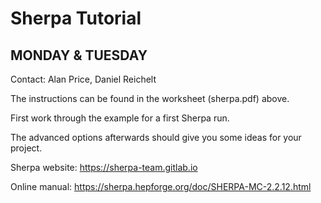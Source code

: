 # Sherpa Tutorial

## MONDAY & TUESDAY

Contact: Alan Price, Daniel Reichelt

The instructions can be found in the worksheet (sherpa.pdf) above.

First work through the example for a first Sherpa run.

The advanced options afterwards should give you some ideas for your project.

Sherpa website: https://sherpa-team.gitlab.io

Online manual: https://sherpa.hepforge.org/doc/SHERPA-MC-2.2.12.html
